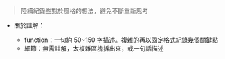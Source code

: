 > 陸續紀錄些對於風格的想法，避免不斷重新思考

- 關於註解：

  - function：一句約 50~150 字描述。複雜的再以固定格式紀錄幾個關鍵點
  - 細節：無需註解，太複雜區塊拆出來，或一句話描述
